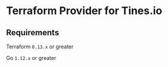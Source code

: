 # Terraform Provider for Tines.io

## Requirements

Terraform `0.13.x` or greater

Go `1.12.x` or greater
